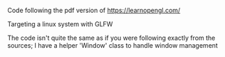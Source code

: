 Code following the pdf version of https://learnopengl.com/

Targeting a linux system with GLFW

The code isn't quite the same as if you were following exactly from the
sources; I have a helper 'Window' class to handle window management

